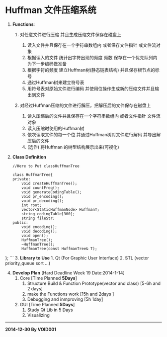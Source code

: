 Huffman 文件压缩系统
========
1. **Functions**:
	1. 对任意文件进行压缩 并且生成压缩文件保存在磁盘上
		1. 读入文件并且保存在一个字符串数组内 或者保存文件指针 或文件流对象
		2. 根据读入的文件 统计出字符出现的频度 频数 保存在一个优先队列内 为下一步编码做准备
		3. 根据字符的频度 建立Huffman树(静态链表结构) 并且保存根节点的标号
		4. 通过Huffman树来建立符号表
		5. 用符号表对原始文件进行编码 并使用位操作生成新的压缩文件并且输出到文件
		 
	2. 对经过Huffman压缩的文件进行解压，把解压后的文件保存在磁盘上
		1. 读入压缩后的文件并且保存在一个字符串数组内 或者文件指针 文件流对象
		2. 读入压缩时使用的Huffman树
		3. 依次读取文件的每一个位 并通过Huffman树对文件进行解码 并导出解压后的文件
		4. (选作) 将Huffman 的树型结构展示出来(可视化) 
		
2. **Class Definition**

	```
	//Here to Put classHuffmanTree
    
    class HuffmanTree{
	private:
		void createHuffmanTree();
		void countFreq();
		void generateCodingTable();
		void pr_encoding();
		void pr_decoding();
		int root;
		vector<StaticHuffmanNode> HuffmanT;
		string codingTable[300];
		string fileStr;
	public:
		void encoding();
		void decoding();
		void open();
		HuffmanTree();
		~HuffmanTree();
		HuffmanTree(const HuffmanTree& T);
};
	```
3. **Library to Use**
	1. Qt (For Graphic User Interface)
	2. STL (vector priority_queue sort ...)
	 
4. **Develop Plan**	[Hard Deadline Week 19 Date:2014-1-14]
	1. Core [Time Planned **5Days**]
		1. Structure Build & Function Prototype(vector and class) [5-6h and 2 days]
		2. make the Functions work [15h and 2days ]
		3. Debugging and inmproving [5h 1day]
	2. GUI [Time Planned **5Days**]
		1. Study Qt Lib in 5 Days
		2. Visualizing
  
 
 *******
 **2014-12-30 By VOID001**